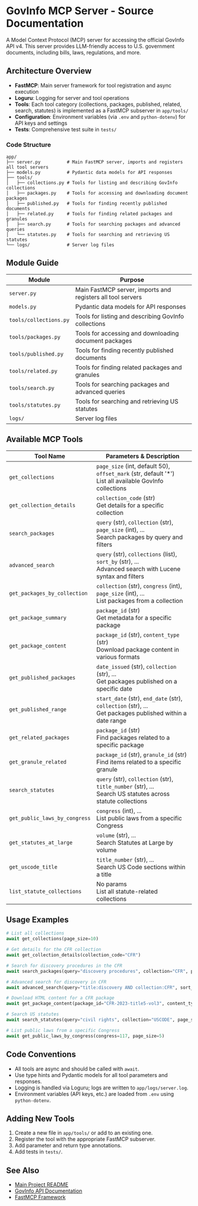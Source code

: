 # GovInfo MCP Server - Source Documentation

A Model Context Protocol (MCP) server for accessing the official GovInfo API v4. This server provides LLM-friendly access to U.S. government documents, including bills, laws, regulations, and more.

## Architecture Overview

- **FastMCP**: Main server framework for tool registration and async execution
- **Loguru**: Logging for server and tool operations
- **Tools**: Each tool category (collections, packages, published, related, search, statutes) is implemented as a FastMCP subserver in `app/tools/`
- **Configuration**: Environment variables (via `.env` and `python-dotenv`) for API keys and settings
- **Tests**: Comprehensive test suite in `tests/`

### Code Structure

```
app/
├── server.py          # Main FastMCP server, imports and registers all tool servers
├── models.py          # Pydantic data models for API responses
├── tools/
│   ├── collections.py # Tools for listing and describing GovInfo collections
│   ├── packages.py    # Tools for accessing and downloading document packages
│   ├── published.py   # Tools for finding recently published documents
│   ├── related.py     # Tools for finding related packages and granules
│   ├── search.py      # Tools for searching packages and advanced queries
│   └── statutes.py    # Tools for searching and retrieving US statutes
└── logs/              # Server log files
```

## Module Guide

| Module                  | Purpose                                                      |
|------------------------|--------------------------------------------------------------|
| `server.py`            | Main FastMCP server, imports and registers all tool servers  |
| `models.py`            | Pydantic data models for API responses                       |
| `tools/collections.py` | Tools for listing and describing GovInfo collections         |
| `tools/packages.py`    | Tools for accessing and downloading document packages        |
| `tools/published.py`   | Tools for finding recently published documents               |
| `tools/related.py`     | Tools for finding related packages and granules              |
| `tools/search.py`      | Tools for searching packages and advanced queries            |
| `tools/statutes.py`    | Tools for searching and retrieving US statutes               |
| `logs/`                | Server log files                                             |

## Available MCP Tools

| Tool Name                    | Parameters & Description |
|-----------------------------|-------------------------|
| `get_collections`            | `page_size` (int, default 50), `offset_mark` (str, default '*')<br>List all available GovInfo collections |
| `get_collection_details`     | `collection_code` (str)<br>Get details for a specific collection |
| `search_packages`            | `query` (str), `collection` (str), `page_size` (int), ...<br>Search packages by query and filters |
| `advanced_search`            | `query` (str), `collections` (list), `sort_by` (str), ...<br>Advanced search with Lucene syntax and filters |
| `get_packages_by_collection` | `collection` (str), `congress` (int), `page_size` (int), ...<br>List packages from a collection |
| `get_package_summary`        | `package_id` (str)<br>Get metadata for a specific package |
| `get_package_content`        | `package_id` (str), `content_type` (str)<br>Download package content in various formats |
| `get_published_packages`     | `date_issued` (str), `collection` (str), ...<br>Get packages published on a specific date |
| `get_published_range`        | `start_date` (str), `end_date` (str), `collection` (str), ...<br>Get packages published within a date range |
| `get_related_packages`       | `package_id` (str)<br>Find packages related to a specific package |
| `get_granule_related`        | `package_id` (str), `granule_id` (str)<br>Find items related to a specific granule |
| `search_statutes`            | `query` (str), `collection` (str), `title_number` (str), ...<br>Search US statutes across statute collections |
| `get_public_laws_by_congress`| `congress` (int), ...<br>List public laws from a specific Congress |
| `get_statutes_at_large`      | `volume` (str), ...<br>Search Statutes at Large by volume |
| `get_uscode_title`           | `title_number` (str), ...<br>Search US Code sections within a title |
| `list_statute_collections`   | No params<br>List all statute-related collections |

## Usage Examples

```python
# List all collections
await get_collections(page_size=10)

# Get details for the CFR collection
await get_collection_details(collection_code="CFR")

# Search for discovery procedures in the CFR
await search_packages(query="discovery procedures", collection="CFR", page_size=5)

# Advanced search for discovery in CFR
await advanced_search(query="title:discovery AND collection:CFR", sort_by="relevance")

# Download HTML content for a CFR package
await get_package_content(package_id="CFR-2023-title5-vol3", content_type="html")

# Search US statutes
await search_statutes(query="civil rights", collection="USCODE", page_size=5)

# List public laws from a specific Congress
await get_public_laws_by_congress(congress=117, page_size=5)
```

## Code Conventions

- All tools are async and should be called with `await`.
- Use type hints and Pydantic models for all tool parameters and responses.
- Logging is handled via Loguru; logs are written to `app/logs/server.log`.
- Environment variables (API keys, etc.) are loaded from `.env` using `python-dotenv`.

## Adding New Tools

1. Create a new file in `app/tools/` or add to an existing one.
2. Register the tool with the appropriate FastMCP subserver.
3. Add parameter and return type annotations.
4. Add tests in `tests/`.

## See Also

- [Main Project README](../README.md)
- [GovInfo API Documentation](https://api.govinfo.gov/docs/)
- [FastMCP Framework](https://github.com/jlowin/fastmcp)
